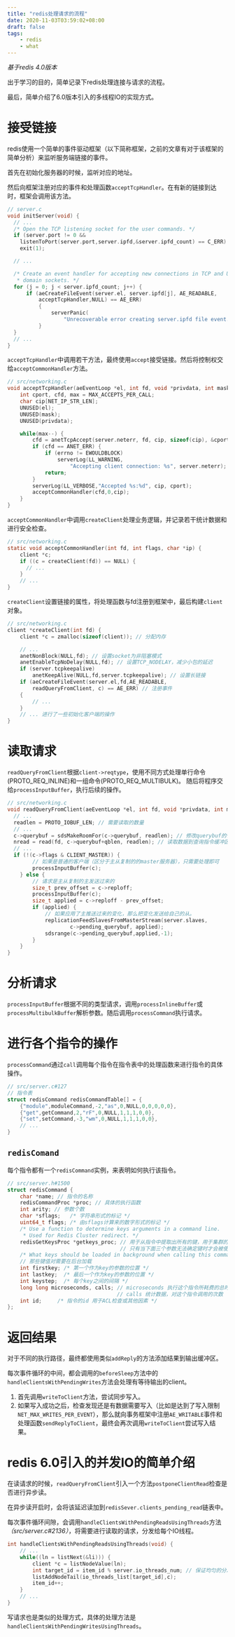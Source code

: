 ```yaml
---
title: "redis处理请求的流程"
date: 2020-11-03T03:59:02+08:00
draft: false
tags:
    - redis
    - what
---
```



*基于redis 4.0版本*

出于学习的目的，简单记录下redis处理连接与请求的流程。

最后，简单介绍了6.0版本引入的多线程IO的实现方式。

# 接受链接

redis使用一个简单的事件驱动框架（以下简称框架，之前的文章有对于该框架的简单分析）来监听服务端链接的事件。

首先在初始化服务器的时候，监听对应的地址。

然后向框架注册对应的事件和处理函数`acceptTcpHandler`。在有新的链接到达时，框架会调用该方法。

```c
// server.c
void initServer(void) {
  // ...
  /* Open the TCP listening socket for the user commands. */
  if (server.port != 0 &&
    listenToPort(server.port,server.ipfd,&server.ipfd_count) == C_ERR)
    exit(1);

  // ...

  /* Create an event handler for accepting new connections in TCP and Unix
   * domain sockets. */
  for (j = 0; j < server.ipfd_count; j++) {
      if (aeCreateFileEvent(server.el, server.ipfd[j], AE_READABLE,
          acceptTcpHandler,NULL) == AE_ERR)
          {
              serverPanic(
                  "Unrecoverable error creating server.ipfd file event.");
          }
  }
  // ...
}
```

`acceptTcpHandler`中调用若干方法，最终使用`accept`接受链接。然后将控制权交给`acceptCommonHandler`方法。

```c
// src/networking.c
void acceptTcpHandler(aeEventLoop *el, int fd, void *privdata, int mask) {
    int cport, cfd, max = MAX_ACCEPTS_PER_CALL;
    char cip[NET_IP_STR_LEN];
    UNUSED(el);
    UNUSED(mask);
    UNUSED(privdata);

    while(max--) {
        cfd = anetTcpAccept(server.neterr, fd, cip, sizeof(cip), &cport);
        if (cfd == ANET_ERR) {
            if (errno != EWOULDBLOCK)
                serverLog(LL_WARNING,
                    "Accepting client connection: %s", server.neterr);
            return;
        }
        serverLog(LL_VERBOSE,"Accepted %s:%d", cip, cport);
        acceptCommonHandler(cfd,0,cip);
    }
}
```

`acceptCommonHandler`中调用`createClient`处理业务逻辑，并记录若干统计数据和进行安全检查。

```c
// src/networking.c
static void acceptCommonHandler(int fd, int flags, char *ip) {
    client *c;
    if ((c = createClient(fd)) == NULL) {
      // ...
    }
    // ...
}
```

`createClient`设置链接的属性，将处理函数与fd注册到框架中，最后构建`client`对象。

```c
// src/networking.c
client *createClient(int fd) {
    client *c = zmalloc(sizeof(client)); // 分配内存

    // ...
    anetNonBlock(NULL,fd); // 设置socket为非阻塞模式
    anetEnableTcpNoDelay(NULL,fd); // 设置TCP_NODELAY，减少小包的延迟
    if (server.tcpkeepalive)
        anetKeepAlive(NULL,fd,server.tcpkeepalive); // 设置长链接
    if (aeCreateFileEvent(server.el,fd,AE_READABLE,
        readQueryFromClient, c) == AE_ERR) // 注册事件
    {
        // ...
    }
    // ... 进行了一些初始化客户端的操作
}
```

# 读取请求

`readQueryFromClient`根据`client->reqtype`，使用不同方式处理单行命令(PROTO_REQ_INLINE)和一组命令(PROTO_REQ_MULTIBULK)。
随后将程序交给`processInputBuffer`，执行后续的操作。

```c
// src/networking.c
void readQueryFromClient(aeEventLoop *el, int fd, void *privdata, int mask) {
  // ...
  readlen = PROTO_IOBUF_LEN; // 需要读取的数量
  // ...
  c->querybuf = sdsMakeRoomFor(c->querybuf, readlen); // 修改querybuf的长度，流出空间。
  nread = read(fd, c->querybuf+qblen, readlen); // 读取数据到查询指令缓冲区
  // ...
  if (!(c->flags & CLIENT_MASTER)) {
        // 如果是普通的客户端（区分于主从复制的的master服务器），只需要处理即可
        processInputBuffer(c);
    } else {
        // 请求是主从复制的主发送过来的
        size_t prev_offset = c->reploff;
        processInputBuffer(c);
        size_t applied = c->reploff - prev_offset;
        if (applied) {
            // 如果应用了主推送过来的变化，那么把变化发送给自己的从。
            replicationFeedSlavesFromMasterStream(server.slaves,
                    c->pending_querybuf, applied);
            sdsrange(c->pending_querybuf,applied,-1);
        }
    }
}
```

# 分析请求

`processInputBuffer`根据不同的类型请求，调用`processInlineBuffer`或`processMultibulkBuffer`解析参数。随后调用`processCommand`执行请求。

# 进行各个指令的操作

`processCommand`通过`call`调用每个指令在指令表中的处理函数来进行指令的具体操作。

```c
// src/server.c#127
// 指令表
struct redisCommand redisCommandTable[] = {
    {"module",moduleCommand,-2,"as",0,NULL,0,0,0,0,0},
    {"get",getCommand,2,"rF",0,NULL,1,1,1,0,0},
    {"set",setCommand,-3,"wm",0,NULL,1,1,1,0,0},
    // ...
}
```

## `redisComand`

每个指令都有一个`redisCommand`实例，来表明如何执行该指令。

```c
// src/server.h#1500
struct redisCommand {
    char *name; // 指令的名称
    redisCommandProc *proc; // 具体的执行函数
    int arity; // 参数个数
    char *sflags;   /* 字符串形式的标记 */
    uint64_t flags; /* 由sflags计算来的数字形式的标记 */
    /* Use a function to determine keys arguments in a command line.
     * Used for Redis Cluster redirect. */
    redisGetKeysProc *getkeys_proc; // 用于从指令中提取出所有的键，用于集群的转发
                                    // 只有当下面三个参数无法确定键时才会被使用
    /* What keys should be loaded in background when calling this command? */
    // 那些键值对需要在后台加载
    int firstkey; /* 第一个作为key的参数的位置 */
    int lastkey;  /* 最后一个作为key的参数的位置 */
    int keystep;  /* 每个key之间的间隔 */
    long long microseconds, calls; // microseconds 执行这个指令所耗费的总时间
                                   // calls 统计数据，对这个指令调用的次数
    int id;     /* 指令的id 用于ACL检查或其他因素 */
};
```

# 返回结果

对于不同的执行路径，最终都使用类似`addReply`的方法添加结果到输出缓冲区。

每次事件循环的中间，都会调用的`beforeSleep`方法中的`handleClientsWithPendingWrites`方法会处理有等待输出的client。

1. 首先调用`writeToClient`方法，尝试同步写入。
1. 如果写入成功之后，检查发现还是有数据需要写入（比如是达到了写入限制`NET_MAX_WRITES_PER_EVENT`），那么就向事务框架中注册`AE_WRITABLE`事件和处理函数`sendReplyToClient`，最终会再次调用`writeToClient`尝试写入结果。

# redis 6.0引入的并发IO的简单介绍

在读请求的时候，`readQueryFromClient`引入一个方法`postponeClientRead`检查是否进行异步读。

在异步读开启时，会将该延迟读加到`redisSever.clients_pending_read`链表中。

每次事件循环间隙，会调用`handleClientsWithPendingReadsUsingThreads`方法 *（src/server.c#2136）*，将需要进行读取的请求，分发给每个IO线程。

```c
int handleClientsWithPendingReadsUsingThreads(void) {
    // ...
    while((ln = listNext(&li))) {
        client *c = listNodeValue(ln);
        int target_id = item_id % server.io_threads_num; // 保证均匀的分发，这里是单线程的处理，无需加锁。
        listAddNodeTail(io_threads_list[target_id],c);
        item_id++;
    }
    // ...
}
```

写请求也是类似的处理方式，具体的处理方法是`handleClientsWithPendingWritesUsingThreads`。
